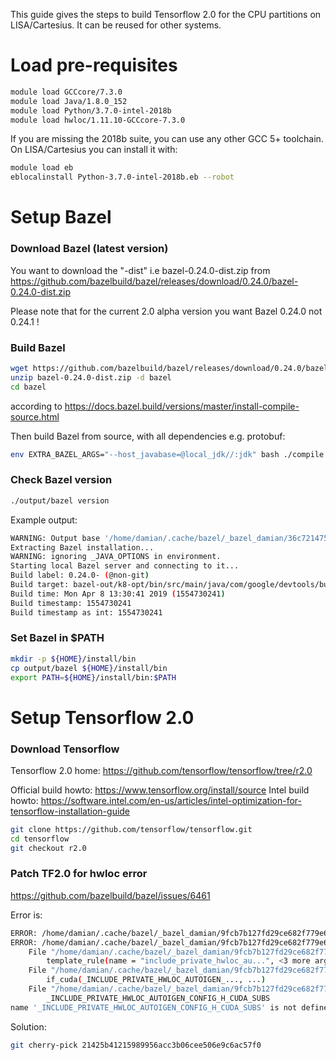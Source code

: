 This guide gives the steps to build Tensorflow 2.0 for the CPU partitions on LISA/Cartesius. It can be reused for other systems.

# Load pre-requisites
```bash 
module load GCCcore/7.3.0
module load Java/1.8.0_152
module load Python/3.7.0-intel-2018b
module load hwloc/1.11.10-GCCcore-7.3.0
```

If you are missing the 2018b suite, you can use any other GCC 5+ toolchain. On LISA/Cartesius you can install it with:
```bash
module load eb
eblocalinstall Python-3.7.0-intel-2018b.eb --robot
```
# Setup Bazel

### Download Bazel (latest version)
You want to download the "-dist" i.e bazel-0.24.0-dist.zip from https://github.com/bazelbuild/bazel/releases/download/0.24.0/bazel-0.24.0-dist.zip

Please note that for the current 2.0 alpha version you want Bazel 0.24.0 not 0.24.1 !

### Build Bazel
```bash
wget https://github.com/bazelbuild/bazel/releases/download/0.24.0/bazel-0.24.0-dist.zip
unzip bazel-0.24.0-dist.zip -d bazel
cd bazel
``` 
according to https://docs.bazel.build/versions/master/install-compile-source.html

Then build Bazel from source, with all dependencies e.g. protobuf:
```bash
env EXTRA_BAZEL_ARGS="--host_javabase=@local_jdk//:jdk" bash ./compile.sh
```

### Check Bazel version
```bash
./output/bazel version
```
Example output:
```bash
WARNING: Output base '/home/damian/.cache/bazel/_bazel_damian/36c72147563d5a46d694a11cb3ab7984' is on NFS. This may lead to surprising failures and undetermined behavior.
Extracting Bazel installation...
WARNING: ignoring _JAVA_OPTIONS in environment.
Starting local Bazel server and connecting to it...
Build label: 0.24.0- (@non-git)
Build target: bazel-out/k8-opt/bin/src/main/java/com/google/devtools/build/lib/bazel/BazelServer_deploy.jar
Build time: Mon Apr 8 13:30:41 2019 (1554730241)
Build timestamp: 1554730241
Build timestamp as int: 1554730241
```

### Set Bazel in $PATH
```bash
mkdir -p ${HOME}/install/bin
cp output/bazel ${HOME}/install/bin
export PATH=${HOME}/install/bin:$PATH
```

# Setup Tensorflow 2.0

### Download Tensorflow
Tensorflow 2.0 home: https://github.com/tensorflow/tensorflow/tree/r2.0

Official build howto: https://www.tensorflow.org/install/source
Intel build howto: https://software.intel.com/en-us/articles/intel-optimization-for-tensorflow-installation-guide

```bash 
git clone https://github.com/tensorflow/tensorflow.git
cd tensorflow
git checkout r2.0
``` 

### Patch TF2.0 for hwloc error
https://github.com/bazelbuild/bazel/issues/6461

Error is:
```bash
ERROR: /home/damian/.cache/bazel/_bazel_damian/9fcb7b127fd29ce682f779e62c1e54f6/external/hwloc/BUILD.bazel:189:54: The `+` operator for dicts is deprecated and no longer supported. Please use the `update` method instead. You can temporarily enable the `+` operator by passing the flag --incompatible_disallow_dict_plus=false
ERROR: /home/damian/.cache/bazel/_bazel_damian/9fcb7b127fd29ce682f779e62c1e54f6/external/hwloc/BUILD.bazel:200:9: Traceback (most recent call last):
	File "/home/damian/.cache/bazel/_bazel_damian/9fcb7b127fd29ce682f779e62c1e54f6/external/hwloc/BUILD.bazel", line 195
		template_rule(name = "include_private_hwloc_au...", <3 more arguments>)
	File "/home/damian/.cache/bazel/_bazel_damian/9fcb7b127fd29ce682f779e62c1e54f6/external/hwloc/BUILD.bazel", line 199, in template_rule
		if_cuda(_INCLUDE_PRIVATE_HWLOC_AUTOIGEN_..., ...)
	File "/home/damian/.cache/bazel/_bazel_damian/9fcb7b127fd29ce682f779e62c1e54f6/external/hwloc/BUILD.bazel", line 200, in if_cuda
		_INCLUDE_PRIVATE_HWLOC_AUTOIGEN_CONFIG_H_CUDA_SUBS
name '_INCLUDE_PRIVATE_HWLOC_AUTOIGEN_CONFIG_H_CUDA_SUBS' is not defined
```

Solution:

```bash
git cherry-pick 21425b41215989956acc3b06cee506e9c6ac57f0
```




